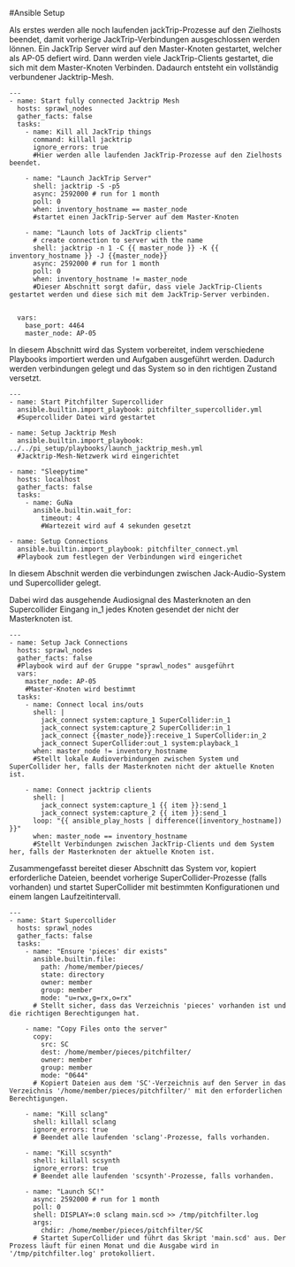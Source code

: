 
#Ansible Setup

Als erstes werden alle noch laufenden jackTrip-Prozesse auf den Zielhosts beendet, damit vorherige JackTrip-Verbindungen ausgeschlossen werden lönnen.
Ein JackTrip Server wird auf den Master-Knoten gestartet, welcher als AP-05 defiert wird.
Dann werden viele JackTrip-Clients gestartet, die sich mit dem Master-Knoten Verbinden.
Dadaurch entsteht ein vollständig verbundener Jacktrip-Mesh.



```
---
- name: Start fully connected Jacktrip Mesh
  hosts: sprawl_nodes
  gather_facts: false
  tasks:
    - name: Kill all JackTrip things
      command: killall jacktrip
      ignore_errors: true
      #Hier werden alle laufenden JackTrip-Prozesse auf den Zielhosts beendet.

    - name: "Launch JackTrip Server"
      shell: jacktrip -S -p5
      async: 2592000 # run for 1 month
      poll: 0
      when: inventory_hostname == master_node
      #startet einen JackTrip-Server auf dem Master-Knoten

    - name: "Launch lots of JackTrip clients"
      # create connection to server with the name
      shell: jacktrip -n 1 -C {{ master_node }} -K {{ inventory_hostname }} -J {{master_node}}
      async: 2592000 # run for 1 month
      poll: 0
      when: inventory_hostname != master_node
      #Dieser Abschnitt sorgt dafür, dass viele JackTrip-Clients gestartet werden und diese sich mit dem JackTrip-Server verbinden.
      

  vars:
    base_port: 4464
    master_node: AP-05

```







In diesem Abschnitt wird das System vorbereitet, indem verschiedene Playbooks importiert werden und Aufgaben ausgeführt werden.
Dadurch werden verbindungen gelegt und das System so in den richtigen Zustand versetzt.


```
---
- name: Start Pitchfilter Supercollider
  ansible.builtin.import_playbook: pitchfilter_supercollider.yml
  #Supercollider Datei wird gestartet

- name: Setup Jacktrip Mesh
  ansible.builtin.import_playbook: ../../pi_setup/playbooks/launch_jacktrip_mesh.yml
  #Jacktrip-Mesh-Netzwerk wird eingerichtet

- name: "Sleepytime"
  hosts: localhost
  gather_facts: false
  tasks:
    - name: GuNa
      ansible.builtin.wait_for:
        timeout: 4
        #Wartezeit wird auf 4 sekunden gesetzt

- name: Setup Connections
  ansible.builtin.import_playbook: pitchfilter_connect.yml
  #Playbook zum festlegen der Verbindungen wird eingerichet
```


In diesem Abschnit werden die verbindungen zwischen Jack-Audio-System und Supercollider gelegt.

Dabei wird das ausgehende Audiosignal des Masterknoten an den Supercollider Eingang in_1 jedes Knoten gesendet der nicht der Masterknoten ist.
```
---
- name: Setup Jack Connections
  hosts: sprawl_nodes
  gather_facts: false
  #Playbook wird auf der Gruppe "sprawl_nodes" ausgeführt
  vars: 
    master_node: AP-05
    #Master-Knoten wird bestimmt
  tasks:
    - name: Connect local ins/outs
      shell: |
        jack_connect system:capture_1 SuperCollider:in_1
        jack_connect system:capture_2 SuperCollider:in_1
        jack_connect {{master_node}}:receive_1 SuperCollider:in_2
        jack_connect SuperCollider:out_1 system:playback_1
      when: master_node != inventory_hostname
      #Stellt lokale Audioverbindungen zwischen System und SuperCollider her, falls der Masterknoten nicht der aktuelle Knoten ist.

    - name: Connect jacktrip clients
      shell: |
        jack_connect system:capture_1 {{ item }}:send_1
        jack_connect system:capture_2 {{ item }}:send_1
      loop: "{{ ansible_play_hosts | difference([inventory_hostname]) }}"
      when: master_node == inventory_hostname
      #Stellt Verbindungen zwischen JackTrip-Clients und dem System her, falls der Masterknoten der aktuelle Knoten ist.

```


Zusammengefasst bereitet dieser Abschnitt das System vor, kopiert erforderliche Dateien, beendet vorherige SuperCollider-Prozesse (falls vorhanden) und startet SuperCollider mit bestimmten Konfigurationen und einem langen Laufzeitintervall.

```
---
- name: Start Supercollider
  hosts: sprawl_nodes
  gather_facts: false
  tasks:
    - name: "Ensure 'pieces' dir exists"
      ansible.builtin.file:
        path: /home/member/pieces/
        state: directory
        owner: member
        group: member
        mode: "u=rwx,g=rx,o=rx"
      # Stellt sicher, dass das Verzeichnis 'pieces' vorhanden ist und die richtigen Berechtigungen hat.

    - name: "Copy Files onto the server"
      copy:
        src: SC
        dest: /home/member/pieces/pitchfilter/
        owner: member
        group: member
        mode: "0644"
      # Kopiert Dateien aus dem 'SC'-Verzeichnis auf den Server in das Verzeichnis '/home/member/pieces/pitchfilter/' mit den erforderlichen Berechtigungen.

    - name: "Kill sclang"
      shell: killall sclang
      ignore_errors: true
      # Beendet alle laufenden 'sclang'-Prozesse, falls vorhanden.

    - name: "Kill scsynth"
      shell: killall scsynth
      ignore_errors: true
      # Beendet alle laufenden 'scsynth'-Prozesse, falls vorhanden.

    - name: "Launch SC!"
      async: 2592000 # run for 1 month
      poll: 0
      shell: DISPLAY=:0 sclang main.scd >> /tmp/pitchfilter.log
      args:
        chdir: /home/member/pieces/pitchfilter/SC
      # Startet SuperCollider und führt das Skript 'main.scd' aus. Der Prozess läuft für einen Monat und die Ausgabe wird in '/tmp/pitchfilter.log' protokolliert.

```